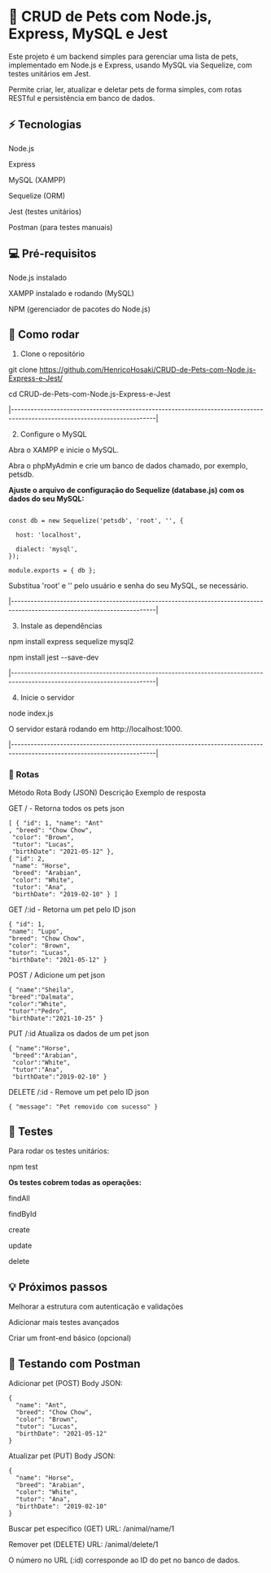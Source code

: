 # 🐾 CRUD de Pets com Node.js, Express, MySQL e Jest

Este projeto é um backend simples para gerenciar uma lista de pets, implementado em Node.js e Express, usando MySQL via Sequelize, com testes unitários em Jest.

Permite criar, ler, atualizar e deletar pets de forma simples, com rotas RESTful e persistência em banco de dados.


## ⚡ Tecnologias

Node.js

Express

MySQL (XAMPP)

Sequelize (ORM)

Jest (testes unitários)

Postman (para testes manuais)


## 💻 Pré-requisitos

Node.js instalado

XAMPP instalado e rodando (MySQL)

NPM (gerenciador de pacotes do Node.js)


## 🚀 Como rodar
1. Clone o repositório
   
git clone https://github.com/HenricoHosaki/CRUD-de-Pets-com-Node.js-Express-e-Jest/

cd CRUD-de-Pets-com-Node.js-Express-e-Jest

|--------------------------------------------------------------------------------------------------------------------------|

2. Configure o MySQL

Abra o XAMPP e inicie o MySQL.

Abra o phpMyAdmin e crie um banco de dados chamado, por exemplo, petsdb.

**Ajuste o arquivo de configuração do Sequelize (database.js) com os dados do seu MySQL:**

```const { Sequelize } = require('sequelize');

const db = new Sequelize('petsdb', 'root', '', {

  host: 'localhost',
  
  dialect: 'mysql',
});

module.exports = { db };
```

Substitua 'root' e '' pelo usuário e senha do seu MySQL, se necessário.

|--------------------------------------------------------------------------------------------------------------------------|

3. Instale as dependências
   
npm install express sequelize mysql2

npm install jest --save-dev

|--------------------------------------------------------------------------------------------------------------------------|

4. Inicie o servidor
   
node index.js

O servidor estará rodando em http://localhost:1000.

|--------------------------------------------------------------------------------------------------------------------------|

### 🐶 Rotas
Método	Rota	Body (JSON)	Descrição	Exemplo de resposta

GET /	-	Retorna todos os pets	json 
```
[ { "id": 1, "name": "Ant"
, "breed": "Chow Chow",
 "color": "Brown",
 "tutor": "Lucas",
 "birthDate": "2021-05-12" },
{ "id": 2,
 "name": "Horse",
 "breed": "Arabian",
 "color": "White",
 "tutor": "Ana",
 "birthDate": "2019-02-10" } ]
```
GET /:id	-	Retorna um pet pelo ID	json 
```
{ "id": 1,
"name": "Lupo",
"breed": "Chow Chow",
"color": "Brown",
"tutor": "Lucas",
"birthDate": "2021-05-12" }
```

POST / Adicione um pet json
```
{ "name":"Sheila",
"breed":"Dalmata",
"color":"White",
"tutor":"Pedro",
"birthDate":"2021-10-25" }
```

PUT /:id	Atualiza os dados de um pet json
```
{ "name":"Horse",
 "breed":"Arabian",
 "color":"White",
 "tutor":"Ana",
 "birthDate":"2019-02-10" }
```

DELETE /:id	-	Remove um pet pelo ID json 

```{ "message": "Pet removido com sucesso" }```


## 🧪 Testes

Para rodar os testes unitários:

npm test


**Os testes cobrem todas as operações:**

findAll

findById

create

update

delete


## 💡 Próximos passos

Melhorar a estrutura com autenticação e validações

Adicionar mais testes avançados

Criar um front-end básico (opcional)


## 🔗 Testando com Postman

Adicionar pet (POST)
Body JSON:
```
{
  "name": "Ant",
  "breed": "Chow Chow",
  "color": "Brown",
  "tutor": "Lucas",
  "birthDate": "2021-05-12"
}
```

Atualizar pet (PUT)
Body JSON:
```
{
  "name": "Horse",
  "breed": "Arabian",
  "color": "White",
  "tutor": "Ana",
  "birthDate": "2019-02-10"
}
```

Buscar pet específico (GET)
URL: /animal/name/1

Remover pet (DELETE)
URL: /animal/delete/1

O número no URL (:id) corresponde ao ID do pet no banco de dados.

